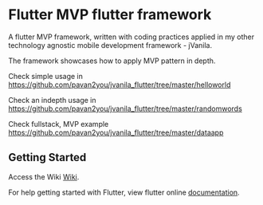 # Flutter MVP flutter framework

A flutter MVP framework, written with coding practices applied in my other technology agnostic mobile development framework - jVanila.

The framework showcases how to apply MVP pattern in depth. 

Check simple usage in https://github.com/pavan2you/jvanila_flutter/tree/master/helloworld

Check an indepth usage in https://github.com/pavan2you/jvanila_flutter/tree/master/randomwords

Check fullstack, MVP example https://github.com/pavan2you/jvanila_flutter/tree/master/dataapp

## Getting Started

Access the Wiki
[Wiki](https://github.com/pavan2you/flutter-mvp-framework/wiki/jVanila's-flutter-framework).

For help getting started with Flutter, view flutter online
[documentation](https://flutter.io/).
